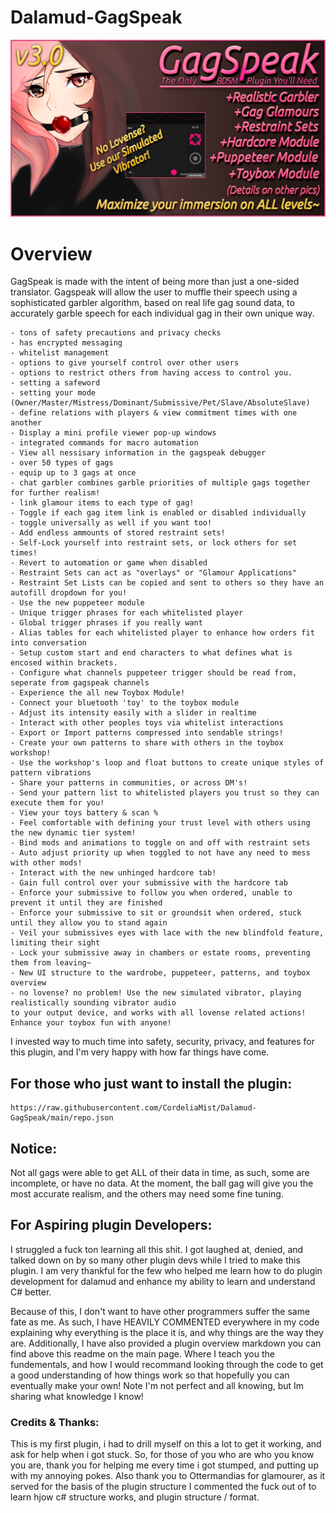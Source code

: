 # Dalamud-GagSpeak 
![Banner Image](images/promopic2.png)
# Overview
GagSpeak is made with the intent of being more than just a one-sided translator. Gagspeak will allow the user to muffle their speech using a sophisticated garbler algorithm, based on real life gag sound data, to accurately garble speech for each individual gag in their own unique way.
```
- tons of safety precautions and privacy checks
- has encrypted messaging
- whitelist management
- options to give yourself control over other users
- options to restrict others from having access to control you.
- setting a safeword
- setting your mode (Owner/Master/Mistress/Dominant/Submissive/Pet/Slave/AbsoluteSlave)
- define relations with players & view commitment times with one another
- Display a mini profile viewer pop-up windows
- integrated commands for macro automation
- View all nessisary information in the gagspeak debugger
- over 50 types of gags
- equip up to 3 gags at once
- chat garbler combines garble priorities of multiple gags together for further realism!
- link glamour items to each type of gag!
- Toggle if each gag item link is enabled or disabled individually
- toggle universally as well if you want too!
- Add endless ammounts of stored restraint sets!
- Self-Lock yourself into restraint sets, or lock others for set times!
- Revert to automation or game when disabled
- Restraint Sets can act as "overlays" or "Glamour Applications"
- Restraint Set Lists can be copied and sent to others so they have an autofill dropdown for you!
- Use the new puppeteer module
- Unique trigger phrases for each whitelisted player
- Global trigger phrases if you really want
- Alias tables for each whitelisted player to enhance how orders fit into conversation
- Setup custom start and end characters to what defines what is encosed within brackets.
- Configure what channels puppeteer trigger should be read from, seperate from gagspeak channels
- Experience the all new Toybox Module!
- Connect your bluetooth 'toy' to the toybox module
- Adjust its intensity easily with a slider in realtime
- Interact with other peoples toys via whitelist interactions
- Export or Import patterns compressed into sendable strings!
- Create your own patterns to share with others in the toybox workshop!
- Use the workshop's loop and float buttons to create unique styles of pattern vibrations
- Share your patterns in communities, or across DM's!
- Send your pattern list to whitelisted players you trust so they can execute them for you!
- View your toys battery & scan %
- Feel comfortable with defining your trust level with others using the new dynamic tier system!
- Bind mods and animations to toggle on and off with restraint sets
- Auto adjust priority up when toggled to not have any need to mess with other mods!
- Interact with the new unhinged hardcore tab!
- Gain full control over your submissive with the hardcore tab
- Enforce your submissive to follow you when ordered, unable to prevent it until they are finished
- Enforce your submissive to sit or groundsit when ordered, stuck until they allow you to stand again
- Veil your submissives eyes with lace with the new blindfold feature, limiting their sight
- Lock your submissive away in chambers or estate rooms, preventing them from leaving~
- New UI structure to the wardrobe, puppeteer, patterns, and toybox overview
- no lovense? no problem! Use the new simulated vibrator, playing realistically sounding vibrator audio
to your output device, and works with all lovense related actions! Enhance your toybox fun with anyone!
```

I invested way to much time into safety, security, privacy, and features for this plugin, and I'm very happy with how far things have come.
## For those who just want to install the plugin:
```
https://raw.githubusercontent.com/CordeliaMist/Dalamud-GagSpeak/main/repo.json
```

## Notice:
Not all gags were able to get ALL of their data in time, as such, some are incomplete, or have no data. At the moment, the ball gag will give you the most accurate realism, and the others may need some fine tuning.

## For Aspiring plugin Developers:
I struggled a fuck ton learning all this shit. I got laughed at, denied, and talked down on by so many other plugin devs while I tried to make this plugin. I am very thankful for the few who helped me learn how to do plugin development for dalamud and enhance my ability to learn and understand C# better.

Because of this, I don't want to have other programmers suffer the same fate as me. As such, I have HEAVILY COMMENTED everywhere in my code explaining why everything is the place it is, and why things are the way they are. Additionally, I have also provided a plugin overview markdown you can find above this readme on the main page. Where I teach you the fundementals, and how I would recommand looking through the code to get a good understanding of how things work so that hopefully you can eventually make your own! Note I'm not perfect and all knowing, but Im sharing what knowledge I know!

### Credits & Thanks:
This is my first plugin, i had to drill myself on this a lot to get it working, and ask for help when i got stuck. So, for those of you who are who you know you are, thank you for helping me every time i got stumped, and putting up with my annoying pokes. Also thank you to Ottermandias for glamourer, as it served for the basis of the plugin structure I commented the fuck out of to learn hjow c# structure works, and plugin structure / format.
